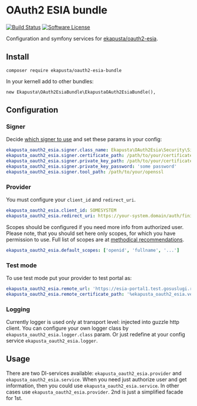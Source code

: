 OAuth2 ESIA bundle
==================

[![Build Status](https://travis-ci.org/ekapusta/oauth2-esia-bundle.svg?branch=develop)](https://travis-ci.org/ekapusta/oauth2-esia-bundle)
[![Software License](https://img.shields.io/badge/license-MIT-brightgreen.svg)](https://github.com/ekapusta/oauth2-esia-bundle/blob/develop/LICENSE.md)
<a href="https://esia.gosuslugi.ru/"><img src="https://esia.gosuslugi.ru/idp/resources/img/flt/ru/logo-simple.png" height="16" /></a>

Configuration and symfony services for [ekapusta/oauth2-esia](https://github.com/ekapusta/oauth2-esia).


Install
-------

`composer require ekapusta/oauth2-esia-bundle`

In your kernell add to other bundles:

`new Ekapusta\OAuth2EsiaBundle\EkapustaOAuth2EsiaBundle(),`


Configuration
-------------

### Signer

Decide [which signer to use](https://github.com/ekapusta/oauth2-esia#which-signer-to-use) and
set these params in your config:

```yaml
ekapusta_oauth2_esia.signer.class_name: Ekapusta\OAuth2Esia\Security\Signer\OpensslCli
ekapusta_oauth2_esia.signer.certificate_path: /path/to/your/certificate/with/public-key-inside.cer
ekapusta_oauth2_esia.signer.private_key_path: /path/to/your/certificates/private.key
ekapusta_oauth2_esia.signer.private_key_password: 'some password'
ekapusta_oauth2_esia.signer.tool_path: /path/to/your/openssl
```

### Provider

You must configure your `client_id` and `redirect_uri`.

```yaml
ekapusta_oauth2_esia.client_id: SOMESYSTEM
ekapusta_oauth2_esia.redirect_uri: https://your-system.domain/auth/finish
```

Scopes should be configured if you need more info from authorized user.
Please note, that you should set here only scopes, for which you have permission to use.
Full list of scopes are at [methodical recommendations](http://minsvyaz.ru/ru/documents/?type=50&directions=13).

```yaml
ekapusta_oauth2_esia.default_scopes: ['openid', 'fullname', '...']
```


### Test mode

To use test mode put your provider to test portal as:

```yaml
ekapusta_oauth2_esia.remote_url: 'https://esia-portal1.test.gosuslugi.ru'
ekapusta_oauth2_esia.remote_certificate_path: '%ekapusta_oauth2_esia.vendor.resources_path%/esia.test.cer'
```


### Logging

Currently logger is used only at transport level: injected into guzzle http client.
You can configure your own logger class by `ekapusta_oauth2_esia.logger.class` param.
Or just redefine at your config service `ekapusta_oauth2_esia.logger`.


Usage
-----

There are two DI-services available: `ekapusta_oauth2_esia.provider` and `ekapusta_oauth2_esia.service`.
When you need just authorize user and get information, then you could use `ekapusta_oauth2_esia.service`.
In other cases use `ekapusta_oauth2_esia.provider`. 2nd is just a simplified facade for 1st.

